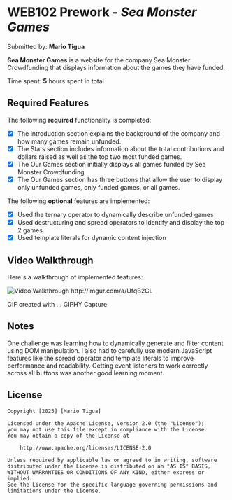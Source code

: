 # WEB102 Prework - *Sea Monster Games*

Submitted by: **Mario Tigua**

**Sea Monster Games** is a website for the company Sea Monster Crowdfunding that displays information about the games they have funded.

Time spent: **5** hours spent in total

## Required Features

The following **required** functionality is completed:

* [x] The introduction section explains the background of the company and how many games remain unfunded.
* [x] The Stats section includes information about the total contributions and dollars raised as well as the top two most funded games.
* [x] The Our Games section initially displays all games funded by Sea Monster Crowdfunding
* [x] The Our Games section has three buttons that allow the user to display only unfunded games, only funded games, or all games.

The following **optional** features are implemented:

* [x] Used the ternary operator to dynamically describe unfunded games
* [x] Used destructuring and spread operators to identify and display the top 2 games
* [x] Used template literals for dynamic content injection

## Video Walkthrough

Here's a walkthrough of implemented features:

<img src='http://imgur.com/a/UfqB2CL' title='Video Walkthrough' width='' alt='Video Walkthrough' />
http://imgur.com/a/UfqB2CL

<!-- Replace this with whatever GIF tool you used! -->
GIF created with ...
GIPHY Capture
<!-- Recommended tools:
[Kap](https://getkap.co/) for macOS
[ScreenToGif](https://www.screentogif.com/) for Windows
[peek](https://github.com/phw/peek) for Linux. -->

## Notes

One challenge was learning how to dynamically generate and filter content using DOM manipulation. I also had to carefully use modern JavaScript features like the spread operator and template literals to improve performance and readability. Getting event listeners to work correctly across all buttons was another good learning moment.

## License

    Copyright [2025] [Mario Tigua]

    Licensed under the Apache License, Version 2.0 (the "License");
    you may not use this file except in compliance with the License.
    You may obtain a copy of the License at

        http://www.apache.org/licenses/LICENSE-2.0

    Unless required by applicable law or agreed to in writing, software
    distributed under the License is distributed on an "AS IS" BASIS,
    WITHOUT WARRANTIES OR CONDITIONS OF ANY KIND, either express or implied.
    See the License for the specific language governing permissions and
    limitations under the License.
